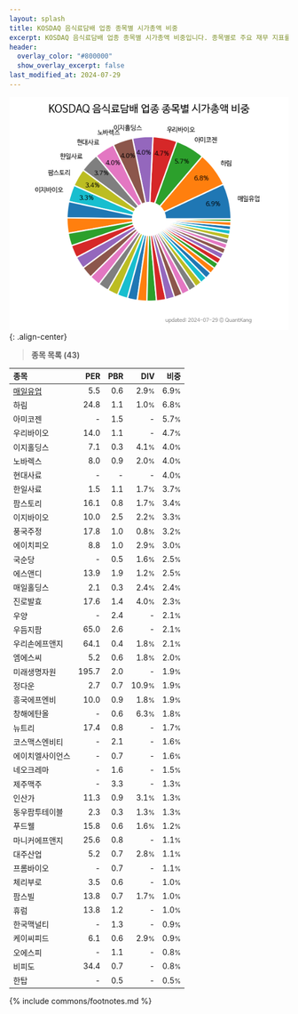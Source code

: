 ```yaml
---
layout: splash
title: KOSDAQ 음식료담배 업종 종목별 시가총액 비중
excerpt: KOSDAQ 음식료담배 업종 종목별 시가총액 비중입니다. 종목별로 주요 재무 지표를 함께 표시합니다.
header:
  overlay_color: "#800000"
  show_overlay_excerpt: false
last_modified_at: 2024-07-29
---
```



![KOSDAQ 음식료담배 업종 종목별 시가총액 비중](/stats/sector/images/kosdaq_업종_음식료담배_종목.png){: .align-center}


> **종목 목록 (43)**<a id="list"></a>

| **종목** | **PER** | **PBR** | **DIV** | **비중** |
| :------- | ------: | ------: | ------: | -------: |
| [매일유업](/267980/) | 5.5 | 0.6 | 2.9<small>%</small> | 6.9<small>%</small> |
| 하림 | 24.8 | 1.1 | 1.0<small>%</small> | 6.8<small>%</small> |
| 아미코젠 | - | 1.5 | - | 5.7<small>%</small> |
| 우리바이오 | 14.0 | 1.1 | - | 4.7<small>%</small> |
| 이지홀딩스 | 7.1 | 0.3 | 4.1<small>%</small> | 4.0<small>%</small> |
| 노바렉스 | 8.0 | 0.9 | 2.0<small>%</small> | 4.0<small>%</small> |
| 현대사료 | - | - | - | 4.0<small>%</small> |
| 한일사료 | 1.5 | 1.1 | 1.7<small>%</small> | 3.7<small>%</small> |
| 팜스토리 | 16.1 | 0.8 | 1.7<small>%</small> | 3.4<small>%</small> |
| 이지바이오 | 10.0 | 2.5 | 2.2<small>%</small> | 3.3<small>%</small> |
| 풍국주정 | 17.8 | 1.0 | 0.8<small>%</small> | 3.2<small>%</small> |
| 에이치피오 | 8.8 | 1.0 | 2.9<small>%</small> | 3.0<small>%</small> |
| 국순당 | - | 0.5 | 1.6<small>%</small> | 2.5<small>%</small> |
| 에스앤디 | 13.9 | 1.9 | 1.2<small>%</small> | 2.5<small>%</small> |
| 매일홀딩스 | 2.1 | 0.3 | 2.4<small>%</small> | 2.4<small>%</small> |
| 진로발효 | 17.6 | 1.4 | 4.0<small>%</small> | 2.3<small>%</small> |
| 우양 | - | 2.4 | - | 2.1<small>%</small> |
| 우듬지팜 | 65.0 | 2.6 | - | 2.1<small>%</small> |
| 우리손에프앤지 | 64.1 | 0.4 | 1.8<small>%</small> | 2.1<small>%</small> |
| 엠에스씨 | 5.2 | 0.6 | 1.8<small>%</small> | 2.0<small>%</small> |
| 미래생명자원 | 195.7 | 2.0 | - | 1.9<small>%</small> |
| 정다운 | 2.7 | 0.7 | 10.9<small>%</small> | 1.9<small>%</small> |
| 흥국에프엔비 | 10.0 | 0.9 | 1.8<small>%</small> | 1.9<small>%</small> |
| 창해에탄올 | - | 0.6 | 6.3<small>%</small> | 1.8<small>%</small> |
| 뉴트리 | 17.4 | 0.8 | - | 1.7<small>%</small> |
| 코스맥스엔비티 | - | 2.1 | - | 1.6<small>%</small> |
| 에이치엘사이언스 | - | 0.7 | - | 1.6<small>%</small> |
| 네오크레마 | - | 1.6 | - | 1.5<small>%</small> |
| 제주맥주 | - | 3.3 | - | 1.3<small>%</small> |
| 인산가 | 11.3 | 0.9 | 3.1<small>%</small> | 1.3<small>%</small> |
| 동우팜투테이블 | 2.3 | 0.3 | 1.3<small>%</small> | 1.3<small>%</small> |
| 푸드웰 | 15.8 | 0.6 | 1.6<small>%</small> | 1.2<small>%</small> |
| 마니커에프앤지 | 25.6 | 0.8 | - | 1.1<small>%</small> |
| 대주산업 | 5.2 | 0.7 | 2.8<small>%</small> | 1.1<small>%</small> |
| 프롬바이오 | - | 0.7 | - | 1.1<small>%</small> |
| 체리부로 | 3.5 | 0.6 | - | 1.0<small>%</small> |
| 팜스빌 | 13.8 | 0.7 | 1.7<small>%</small> | 1.0<small>%</small> |
| 휴럼 | 13.8 | 1.2 | - | 1.0<small>%</small> |
| 한국맥널티 | - | 1.3 | - | 0.9<small>%</small> |
| 케이씨피드 | 6.1 | 0.6 | 2.9<small>%</small> | 0.9<small>%</small> |
| 오에스피 | - | 1.1 | - | 0.8<small>%</small> |
| 비피도 | 34.4 | 0.7 | - | 0.8<small>%</small> |
| 한탑 | - | 0.5 | - | 0.5<small>%</small> |

{% include commons/footnotes.md %}